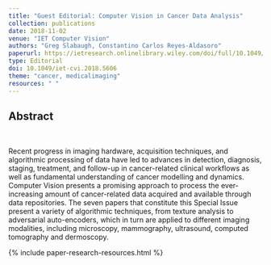 ```yaml
---
title: "Guest Editorial: Computer Vision in Cancer Data Analysis"
collection: publications
date: 2018-11-02
venue: "IET Computer Vision"
authors: "Greg Slabaugh, Constantino Carlos Reyes-Aldasoro"
paperurl: https://ietresearch.onlinelibrary.wiley.com/doi/full/10.1049/iet-cvi.2018.5606
type: Editorial
doi: 10.1049/iet-cvi.2018.5606
theme: "cancer, medicalimaging"
resources: " "
---
```

<h2> Abstract </h2>  <br>

Recent progress in imaging hardware, acquisition techniques, and algorithmic processing of data have led to advances in detection, diagnosis, staging, treatment, and follow-up in cancer-related clinical workflows as well as fundamental understanding of cancer modelling and dynamics. Computer Vision presents a promising approach to process the ever-increasing amount of cancer-related data acquired and available through data repositories. The seven papers that constitute this Special Issue present a variety of algorithmic techniques, from texture analysis to adversarial auto-encoders, which in turn are applied to different imaging modalities, including microscopy, mammography, ultrasound, computed tomography and dermoscopy.

{% include paper-research-resources.html %}
